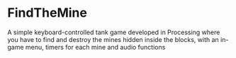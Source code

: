 # FindTheMine
A simple keyboard-controlled tank game developed in Processing where you have to find and destroy the mines 
hidden inside the blocks, with an in-game menu, timers for each mine and audio functions

